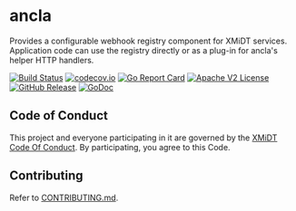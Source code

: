 # ancla
Provides a configurable webhook registry component for XMiDT services. Application code can use the registry directly or as a plug-in for ancla's helper HTTP handlers.

[![Build Status](https://github.com/xmidt-org/ancla/actions/workflows/ci.yml/badge.svg)](https://github.com/xmidt-org/ancla/actions/workflows/ci.yml)
[![codecov.io](http://codecov.io/github/xmidt-org/ancla/coverage.svg?branch=main)](http://codecov.io/github/xmidt-org/ancla?branch=main)
[![Go Report Card](https://goreportcard.com/badge/github.com/xmidt-org/ancla)](https://goreportcard.com/report/github.com/xmidt-org/ancla)
[![Apache V2 License](http://img.shields.io/badge/license-Apache%20V2-blue.svg)](https://github.com/xmidt-org/ancla/blob/main/LICENSE)
[![GitHub Release](https://img.shields.io/github/release/xmidt-org/ancla.svg)](CHANGELOG.md)
[![GoDoc](https://pkg.go.dev/badge/github.com/xmidt-org/ancla)](https://pkg.go.dev/github.com/xmidt-org/ancla)

## Code of Conduct

This project and everyone participating in it are governed by the [XMiDT Code Of Conduct](https://xmidt.io/docs/community/code_of_conduct). 
By participating, you agree to this Code.

## Contributing

Refer to [CONTRIBUTING.md](CONTRIBUTING.md).
